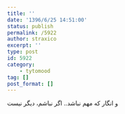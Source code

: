 ```yaml
---
title: ''
date: '1396/6/25 14:51:00'
status: publish
permalink: /5922
author: straxico
excerpt: ''
type: post
id: 5922
category:
    - tytomood
tag: []
post_format: []
---
```

و انگار که مهم نباشد.. اگر نباشم، دیگر نیست